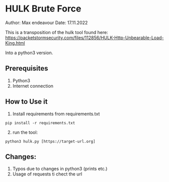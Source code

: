 # HULK Brute Force

Author: Max endeavour
Date: 17.11.2022

This is a transposition of the hulk tool found here:
https://packetstormsecurity.com/files/112856/HULK-Http-Unbearable-Load-King.html

Into a python3 version.

## Prerequisites
1. Python3
2. Internet connection

## How to Use it
1. Install requirements from requirements.txt

`pip install -r requirements.txt`

2. run the tool:

`python3 hulk.py [https://target-url.org]`

## Changes:
1. Typos due to changes in python3 (prints etc.)
2. Usage of requests ti chect the url